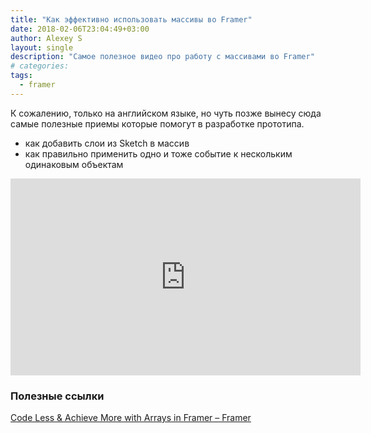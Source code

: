 ```yaml
---
title: "Как эффективно использовать массивы во Framer"
date: 2018-02-06T23:04:49+03:00
author: Alexey S
layout: single
description: "Самое полезное видео про работу с массивами во Framer"
# categories:
tags:
  - framer
---
```


К сожалению, только на английском языке, но чуть позже вынесу сюда самые полезные приемы которые помогут в разработке прототипа.

<!--more-->

- как добавить слои из Sketch в массив
- как правильно применить одно и тоже событие к нескольким одинаковым объектам

<div class="embed-responsive embed-responsive-16by9">
	<iframe width="560" height="315" src="https://www.youtube.com/embed/kJYI4oYrHik?rel=0" frameborder="0" allow="autoplay; encrypted-media" allowfullscreen></iframe>
</div>

### Полезные ссылки

[Code Less & Achieve More with Arrays in Framer – Framer](https://blog.framer.com/code-less-achieve-more-with-arrays-in-framer-c43594d13d59)
